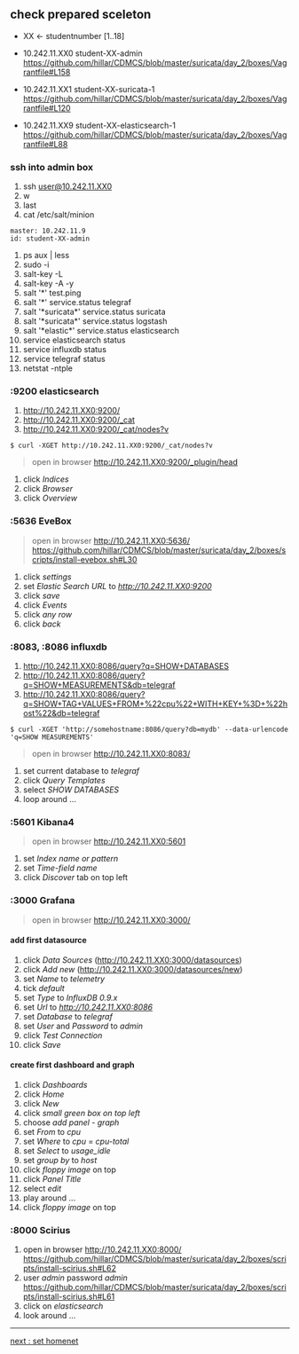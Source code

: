 ## check prepared sceleton

* XX <- studentnumber [1..18]


* 10.242.11.XX0 student-XX-admin https://github.com/hillar/CDMCS/blob/master/suricata/day_2/boxes/Vagrantfile#L158
* 10.242.11.XX1 student-XX-suricata-1 https://github.com/hillar/CDMCS/blob/master/suricata/day_2/boxes/Vagrantfile#L120
* 10.242.11.XX9 student-XX-elasticsearch-1  https://github.com/hillar/CDMCS/blob/master/suricata/day_2/boxes/Vagrantfile#L88




### ssh into admin box

1. ssh user@10.242.11.XX0
1. w
1. last
1. cat /etc/salt/minion
 ```
master: 10.242.11.9
id: student-XX-admin
 ```
1. ps aux | less
1. sudo -i
1. salt-key -L
1. salt-key -A -y
1. salt '\*' test.ping
1. salt '\*' service.status telegraf
1. salt '\*suricata\*' service.status suricata
1. salt '\*suricata\*' service.status logstash
1. salt '\*elastic\*' service.status elasticsearch
1. service elasticsearch status
1. service influxdb status
1. service telegraf status
1. netstat -ntple


### :9200 elasticsearch

1. http://10.242.11.XX0:9200/
1. http://10.242.11.XX0:9200/_cat
1. http://10.242.11.XX0:9200/_cat/nodes?v

 ```
 $ curl -XGET http://10.242.11.XX0:9200/_cat/nodes?v
 ```


> open in browser http://10.242.11.XX0:9200/_plugin/head


1. click *Indices*
1. click *Browser*
1. click *Overview*


### :5636 EveBox

> open in browser http://10.242.11.XX0:5636/ https://github.com/hillar/CDMCS/blob/master/suricata/day_2/boxes/scripts/install-evebox.sh#L30


1. click *settings*
1. set *Elastic Search URL* to *http://10.242.11.XX0:9200*  
1. click *save*
1. click *Events*
1. click *any row*
1. click *back*  

### :8083, :8086 influxdb

 1. http://10.242.11.XX0:8086/query?q=SHOW+DATABASES
 1. http://10.242.11.XX0:8086/query?q=SHOW+MEASUREMENTS&db=telegraf
 1. http://10.242.11.XX0:8086/query?q=SHOW+TAG+VALUES+FROM+%22cpu%22+WITH+KEY+%3D+%22host%22&db=telegraf

 ```
 $ curl -XGET 'http://somehostname:8086/query?db=mydb' --data-urlencode 'q=SHOW MEASUREMENTS'
 ```

 > open in browser http://10.242.11.XX0:8083/


 1. set current database to *telegraf*
 1. click *Query Templates*
 1. select *SHOW DATABASES*
 1. loop around ...



### :5601 Kibana4

> open in browser http://10.242.11.XX0:5601


1. set *Index name or pattern*
1. set *Time-field name*
1. click *Discover* tab on top left

### :3000 Grafana

> open in browser http://10.242.11.XX0:3000/

#### add first datasource

1. click *Data Sources* (http://10.242.11.XX0:3000/datasources)
1. click *Add new* (http://10.242.11.XX0:3000/datasources/new)
1. set *Name* to *telemetry*
1. tick *default*
1. set *Type* to *InfluxDB 0.9.x*
1. set *Url* to *http://10.242.11.XX0:8086*
1. set *Database* to *telegraf*
1. set *User* and *Password* to *admin*
1. click *Test Connection*
1. click *Save*

#### create first dashboard and graph

1. click *Dashboards*
1. click *Home*
1. click *New*
1. click *small green box on top left*
1. choose *add panel* - *graph*
1. set *From*  to *cpu*
1. set *Where* to *cpu* = *cpu-total*
1. set *Select* to *usage_idle*
1. set *group by* to *host*
1. click *floppy image* on top
1. click *Panel Title*
1. select *edit*
1. play around ...
1. click *floppy image* on top

### :8000 Scirius

1. open in browser http://10.242.11.XX0:8000/ https://github.com/hillar/CDMCS/blob/master/suricata/day_2/boxes/scripts/install-scirius.sh#L62
1. user *admin* password *admin* https://github.com/hillar/CDMCS/blob/master/suricata/day_2/boxes/scripts/install-scirius.sh#L61
1. click on *elasticsearch*
1. look around ...

---
[next : set homenet](/suricata/day_2/homenet.md)

